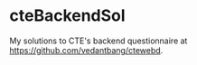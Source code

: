 # cteBackendSol
My solutions to CTE's backend questionnaire at https://github.com/vedantbang/ctewebd.
